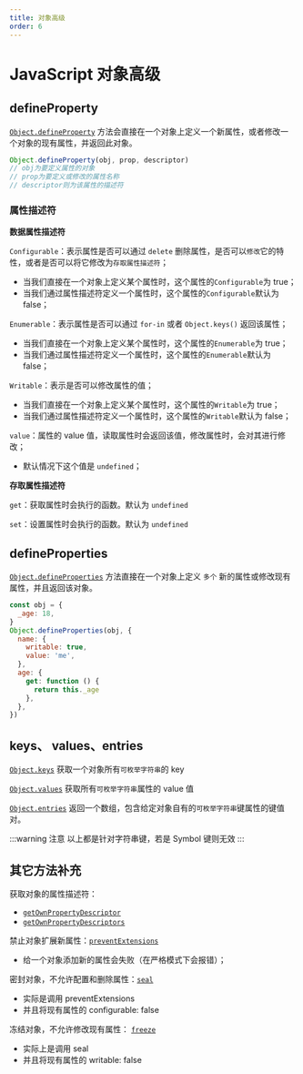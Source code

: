 ```yaml
---
title: 对象高级
order: 6
---
```


# JavaScript 对象高级

## defineProperty

[`Object.defineProperty`](https://developer.mozilla.org/zh-CN/docs/Web/JavaScript/Reference/Global_Objects/Object/defineProperty) 方法会直接在一个对象上定义一个新属性，或者修改一个对象的现有属性，并返回此对象。

```js
Object.defineProperty(obj, prop, descriptor)
// obj为要定义属性的对象
// prop为要定义或修改的属性名称
// descriptor则为该属性的描述符
```

### 属性描述符

**数据属性描述符**

`Configurable`：表示属性是否可以通过 `delete` 删除属性，是否可以`修改`它的特性，或者是否可以将它修改为`存取属性描述符`；

- 当我们直接在一个对象上定义某个属性时，这个属性的`Configurable`为 true；
- 当我们通过属性描述符定义一个属性时，这个属性的`Configurable`默认为 false；

`Enumerable`：表示属性是否可以通过 `for-in` 或者 `Object.keys()` 返回该属性；

- 当我们直接在一个对象上定义某个属性时，这个属性的`Enumerable`为 true；
- 当我们通过属性描述符定义一个属性时，这个属性的`Enumerable`默认为 false；

`Writable`：表示是否可以修改属性的值；

- 当我们直接在一个对象上定义某个属性时，这个属性的`Writable`为 true；
- 当我们通过属性描述符定义一个属性时，这个属性的`Writable`默认为 false；

`value`：属性的 value 值，读取属性时会返回该值，修改属性时，会对其进行修改；

- 默认情况下这个值是 `undefined`；

**存取属性描述符**

`get`：获取属性时会执行的函数。默认为 `undefined`

`set`：设置属性时会执行的函数。默认为 `undefined`

## defineProperties

[`Object.defineProperties`](https://developer.mozilla.org/zh-CN/docs/Web/JavaScript/Reference/Global_Objects/Object/defineProperties) 方法直接在一个对象上定义 `多个` 新的属性或修改现有属性，并且返回该对象。

```js
const obj = {
  _age: 18,
}
Object.defineProperties(obj, {
  name: {
    writable: true,
    value: 'me',
  },
  age: {
    get: function () {
      return this._age
    },
  },
})
```

## keys、 values、entries

[`Object.keys`](https://developer.mozilla.org/zh-CN/docs/Web/JavaScript/Reference/Global_Objects/Object/keys) 获取一个对象所有`可枚举字符串`的 key

[`Object.values`](https://developer.mozilla.org/zh-CN/docs/Web/JavaScript/Reference/Global_Objects/Object/values) 获取所有`可枚举字符串`属性的 value 值

[`Object.entries`](https://developer.mozilla.org/zh-CN/docs/Web/JavaScript/Reference/Global_Objects/Object/entries) 返回一个数组，包含给定对象自有的`可枚举字符串`键属性的键值对。

:::warning 注意
以上都是针对字符串键，若是 Symbol 键则无效
:::

## 其它方法补充

获取对象的属性描述符：

- [`getOwnPropertyDescriptor`](https://developer.mozilla.org/zh-CN/docs/Web/JavaScript/Reference/Global_Objects/Object/getOwnPropertyDescriptor)
- [`getOwnPropertyDescriptors`](https://developer.mozilla.org/zh-CN/docs/Web/JavaScript/Reference/Global_Objects/Object/getOwnPropertyDescriptors)

禁止对象扩展新属性：[`preventExtensions`](https://developer.mozilla.org/zh-CN/docs/Web/JavaScript/Reference/Global_Objects/Object/preventExtensions)

- 给一个对象添加新的属性会失败（在严格模式下会报错）；

密封对象，不允许配置和删除属性：[`seal`](https://developer.mozilla.org/zh-CN/docs/Web/JavaScript/Reference/Global_Objects/Object/seal)

- 实际是调用 preventExtensions
- 并且将现有属性的 configurable: false

冻结对象，不允许修改现有属性： [`freeze`](https://developer.mozilla.org/zh-CN/docs/Web/JavaScript/Reference/Global_Objects/Object/freeze)

- 实际上是调用 seal
- 并且将现有属性的 writable: false
